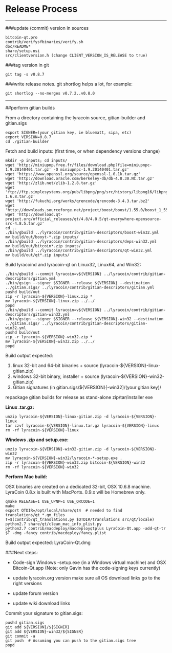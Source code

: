 Release Process
====================

* * *

###update (commit) version in sources


	bitcoin-qt.pro
	contrib/verifysfbinaries/verify.sh
	doc/README*
	share/setup.nsi
	src/clientversion.h (change CLIENT_VERSION_IS_RELEASE to true)

###tag version in git

	git tag -s v0.8.7

###write release notes. git shortlog helps a lot, for example:

	git shortlog --no-merges v0.7.2..v0.8.0

* * *

##perform gitian builds

 From a directory containing the lyracoin source, gitian-builder and gitian.sigs
  
	export SIGNER=(your gitian key, ie bluematt, sipa, etc)
	export VERSION=0.8.7
	cd ./gitian-builder

 Fetch and build inputs: (first time, or when dependency versions change)

	mkdir -p inputs; cd inputs/
	wget 'http://miniupnp.free.fr/files/download.php?file=miniupnpc-1.9.20140401.tar.gz' -O miniupnpc-1.9.20140401.tar.gz'
	wget 'https://www.openssl.org/source/openssl-1.0.1k.tar.gz'
	wget 'http://download.oracle.com/berkeley-db/db-4.8.30.NC.tar.gz'
	wget 'http://zlib.net/zlib-1.2.8.tar.gz'
	wget 'ftp://ftp.simplesystems.org/pub/libpng/png/src/history/libpng16/libpng-1.6.8.tar.gz'
	wget 'http://fukuchi.org/works/qrencode/qrencode-3.4.3.tar.bz2'
	wget 'http://downloads.sourceforge.net/project/boost/boost/1.55.0/boost_1_55_0.tar.bz2'
	wget 'http://download.qt-project.org/official_releases/qt/4.8/4.8.5/qt-everywhere-opensource-src-4.8.5.tar.gz'
	cd ..
	./bin/gbuild ../lyracoin/contrib/gitian-descriptors/boost-win32.yml
	mv build/out/boost-*.zip inputs/
	./bin/gbuild ../lyracoin/contrib/gitian-descriptors/deps-win32.yml
	mv build/out/bitcoin*.zip inputs/
	./bin/gbuild ../lyracoin/contrib/gitian-descriptors/qt-win32.yml
	mv build/out/qt*.zip inputs/

 Build lyracoind and lyracoin-qt on Linux32, Linux64, and Win32:
  
	./bin/gbuild --commit lyracoin=v${VERSION} ../lyracoin/contrib/gitian-descriptors/gitian.yml
	./bin/gsign --signer $SIGNER --release ${VERSION} --destination ../gitian.sigs/ ../lyracoin/contrib/gitian-descriptors/gitian.yml
	pushd build/out
	zip -r lyracoin-${VERSION}-linux.zip *
	mv lyracoin-${VERSION}-linux.zip ../../
	popd
	./bin/gbuild --commit lyracoin=v${VERSION} ../lyracoin/contrib/gitian-descriptors/gitian-win32.yml
	./bin/gsign --signer $SIGNER --release ${VERSION}-win32 --destination ../gitian.sigs/ ../lyracoin/contrib/gitian-descriptors/gitian-win32.yml
	pushd build/out
	zip -r lyracoin-${VERSION}-win32.zip *
	mv lyracoin-${VERSION}-win32.zip ../../
	popd

  Build output expected:

  1. linux 32-bit and 64-bit binaries + source (lyracoin-${VERSION}-linux-gitian.zip)
  2. windows 32-bit binary, installer + source (lyracoin-${VERSION}-win32-gitian.zip)
  3. Gitian signatures (in gitian.sigs/${VERSION}[-win32]/(your gitian key)/

repackage gitian builds for release as stand-alone zip/tar/installer exe

**Linux .tar.gz:**

	unzip lyracoin-${VERSION}-linux-gitian.zip -d lyracoin-${VERSION}-linux
	tar czvf lyracoin-${VERSION}-linux.tar.gz lyracoin-${VERSION}-linux
	rm -rf lyracoin-${VERSION}-linux

**Windows .zip and setup.exe:**

	unzip lyracoin-${VERSION}-win32-gitian.zip -d lyracoin-${VERSION}-win32
	mv lyracoin-${VERSION}-win32/lyracoin-*-setup.exe .
	zip -r lyracoin-${VERSION}-win32.zip bitcoin-${VERSION}-win32
	rm -rf lyracoin-${VERSION}-win32

**Perform Mac build:**

  OSX binaries are created on a dedicated 32-bit, OSX 10.6.8 machine.
  LyraCoin 0.8.x is built with MacPorts.  0.9.x will be Homebrew only.

	qmake RELEASE=1 USE_UPNP=1 USE_QRCODE=1
	make
	export QTDIR=/opt/local/share/qt4  # needed to find translations/qt_*.qm files
	T=$(contrib/qt_translations.py $QTDIR/translations src/qt/locale)
	python2.7 share/qt/clean_mac_info_plist.py
	python2.7 contrib/macdeploy/macdeployqtplus LyraCoin-Qt.app -add-qt-tr $T -dmg -fancy contrib/macdeploy/fancy.plist

 Build output expected: LyraCoin-Qt.dmg

###Next steps:

* Code-sign Windows -setup.exe (in a Windows virtual machine) and
  OSX Bitcoin-Qt.app (Note: only Gavin has the code-signing keys currently)

* update lyracoin.org version
  make sure all OS download links go to the right versions

* update forum version

* update wiki download links

Commit your signature to gitian.sigs:

	pushd gitian.sigs
	git add ${VERSION}/${SIGNER}
	git add ${VERSION}-win32/${SIGNER}
	git commit -a
	git push  # Assuming you can push to the gitian.sigs tree
	popd

